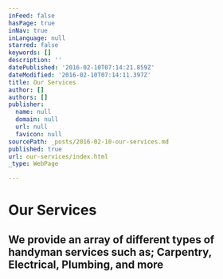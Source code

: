 ```yaml
---
inFeed: false
hasPage: true
inNav: true
inLanguage: null
starred: false
keywords: []
description: ''
datePublished: '2016-02-10T07:14:21.859Z'
dateModified: '2016-02-10T07:14:11.397Z'
title: Our Services
author: []
authors: []
publisher:
  name: null
  domain: null
  url: null
  favicon: null
sourcePath: _posts/2016-02-10-our-services.md
published: true
url: our-services/index.html
_type: WebPage

---
```

# Our Services

## We provide an array of  different types of handyman services such as; Carpentry, Electrical, Plumbing, and more